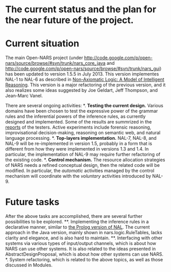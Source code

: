 # The current status and the plan for the near future of the project.

# Current situation

The main Open-NARS project (under http://code.google.com/p/open-nars/source/browse/#svn/trunk/nars_core_java and http://code.google.com/p/open-nars/source/browse/#svn/trunk/nars_gui) has been updated to version 1.5.5 in July 2013. This version implementes NAL-1 to NAL-6 as described in [Non-Axiomatic Logic: A Model of Intelligent Reasoning](http://www.worldscientific.com/worldscibooks/10.1142/8665). This version is a major refactoring of the previous version, and it also realizes some ideas suggested by Joe Geldart, Jeff Thompson, and Jean-Marc Vanel.

There are several ongoing activities:
  *. **Testing the current design.** Various domains have been chosen to test the expressive power of the grammar rules and the inferential powers of the inference rules, as currently designed and implemented. Some of the results are summrized in the [reports](http://www.cis.temple.edu/~pwang/demos.html) of the testers. Active experiments include forensic reasoning, improvisational decision-making, reasoning on semantic web, and natural language processing.
  *. **Top-layers implementation.** NAL-7, NAL-8, and NAL-9 will be re-implemented in version 1.5, probably in a form that is different from how they were implemented in versions 1.3 and 1.4. In particular, the implementation of NAL-9 may require further refactoring of the existing code. 
  *. **Control mechanism.** The resource allocation strategies of NARS needs a refined conceptual design, then the related code will be modified. In particular, the *automatic* activities managed by the control mechanism will coordinate with the *voluntary* activities introduced by NAL-9.

# Future tasks

After the above tasks are accomplished, there are several further possibilities to be explored. 
  **. Implementing the inference rules in a declarative manner, similar to [the Prolog version of NAL](http://www.cis.temple.edu/~pwang/Implementation/NAL/nal.pl). The current approach in the Java version, mainly shown in nars.logic.RuleTables, lacks clarity and elegance, and is also hard to maintain.
  **. Interfacing with other systems via various types of input/output channels, which is about how NARS can use other systems. It is also related to the ideas presented in AbstractDesignProposal, which is about how other systems can use NARS. 
  *. System refactoring, which is related to the above topics, as well as those discussed in Modules.